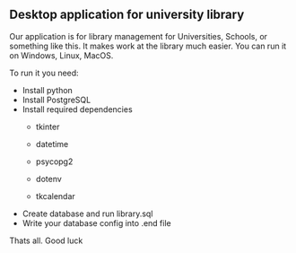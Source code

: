 ## Desktop application for university library

Our application is for library management for Universities, Schools, or something like this.
It makes work at the library much easier.
You can run it on Windows, Linux, MacOS.

To run it you need:

- Install python
- Install PostgreSQL
- Install required dependencies
  * tkinter
  
  * datetime
  
  * psycopg2
  
  * dotenv
  
  * tkcalendar
- Create database and run library.sql
- Write your database config into .end file

Thats all. Good luck
